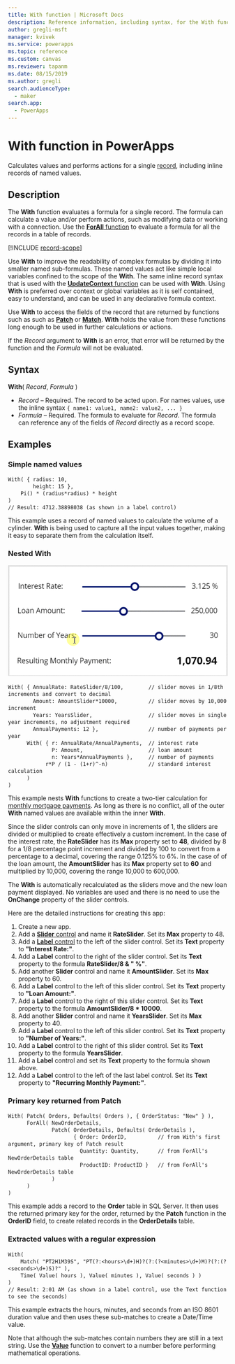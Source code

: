 ```yaml
---
title: With function | Microsoft Docs
description: Reference information, including syntax, for the With function in PowerApps
author: gregli-msft
manager: kvivek
ms.service: powerapps
ms.topic: reference
ms.custom: canvas
ms.reviewer: tapanm
ms.date: 08/15/2019
ms.author: gregli
search.audienceType: 
  - maker
search.app: 
  - PowerApps
---
```

# With function in PowerApps
Calculates values and performs actions for a single [record](../working-with-tables.md#records), including inline records of named values.

## Description

The **With** function evaluates a formula for a single record.  The formula can calculate a value and/or perform actions, such as modifying data or working with a connection.  Use the [**ForAll** function](function-forall.md) to evaluate a formula for all the records in a table of records.

[!INCLUDE [record-scope](../../../includes/record-scope.md)]

Use **With** to improve the readability of complex formulas by dividing it into smaller named sub-formulas.  These named values act like simple local variables confined to the scope of the **With**.  The same inline record syntax that is used with the [**UpdateContext** function](function-updatecontext.md) can be used with **With**.  Using **With** is preferred over context or global variables as it is self contained, easy to understand, and can be used in any declarative formula context.  

Use **With** to access the fields of the record that are returned by functions such as such as [**Patch**](function-patch.md) or [**Match**](function-ismatch.md).  **With** holds the value from these functions long enough to be used in further calculations or actions.  

If the *Record* argument to **With** is an error, that error will be returned by the function and the *Formula* will not be evaluated.

## Syntax
**With**( *Record*, *Formula* )

* *Record* – Required. The record to be acted upon.  For names values, use the inline syntax `{ name1: value1, name2: value2, ... }`
* *Formula* – Required.  The formula to evaluate for *Record*.  The formula can reference any of the fields of *Record* directly as a record scope.

## Examples

### Simple named values

```powerapps-dot
With( { radius: 10, 
        height: 15 },
    Pi() * (radius*radius) * height
)
// Result: 4712.38898038 (as shown in a label control)
```

This example uses a record of named values to calculate the volume of a cylinder.  **With** is being used to capture all the input values together, making it easy to separate them from the calculation itself.  

### Nested With

![Interest calculator using With function](media/function-with/interest-calculator.gif)

```powerapps-dot
With( { AnnualRate: RateSlider/8/100,        // slider moves in 1/8th increments and convert to decimal
        Amount: AmountSlider*10000,          // slider moves by 10,000 increment
        Years: YearsSlider,                  // slider moves in single year increments, no adjustment required
        AnnualPayments: 12 },                // number of payments per year
      With( { r: AnnualRate/AnnualPayments,  // interest rate
              P: Amount,                     // loan amount
              n: Years*AnnualPayments },     // number of payments
            r*P / (1 - (1+r)^-n)             // standard interest calculation
      )
)  
```

This example nests **With** functions to create a two-tier calculation for [monthly mortgage payments](https://en.wikipedia.org/wiki/Mortgage_calculator#Monthly_payment_formula).  As long as there is no conflict, all of the outer **With** named values are available within the inner **With**.

Since the slider controls can only move in increments of 1, the sliders are divided or multiplied to create effectively a custom increment.  In the case of the interest rate, the **RateSlider** has its **Max** property set to **48**, divided by 8 for a 1/8 percentage point increment and divided by 100 to convert from a percentage to a decimal, covering the range 0.125% to 6%.  In the case of of the loan amount, the **AmountSlider** has its **Max** property set to **60** and multiplied by 10,000, covering the range 10,000 to 600,000.

The **With** is automatically recalculated as the sliders move and the new loan payment displayed.  No variables are used and there is no need to use the **OnChange** property of the slider controls.

Here are the detailed instructions for creating this app:
1. Create a new app.
2. Add a [**Slider** control](../controls/control-slider.md) and name it **RateSlider**.  Set its **Max** property to 48.
3. Add a [**Label** control](../controls/control-text-box.md) to the left of the slider control.  Set its **Text** property to **"Interest Rate:"**.
3. Add a **Label** control to the right of the slider control.  Set its **Text** property to the formula **RateSlider/8 & "&nbsp;%"**.
3. Add another **Slider** control and name it **AmountSlider**.  Set its **Max** property to 60.
3. Add a **Label** control to the left of this slider control.  Set its **Text** property to **"Loan Amount:"**. 
3. Add a **Label** control to the right of this slider control.  Set its **Text** property to the formula **AmountSlider/8 * 10000**.
4. Add another **Slider** control and name it **YearsSlider**.  Set its **Max** property to 40.
3. Add a **Label** control to the left of this slider control.  Set its **Text** property to **"Number of Years:"**. 
3. Add a **Label** control to the right of this slider control.  Set its **Text** property to the formula **YearsSlider**.
5. Add a **Label** control and set its **Text** property to the formula shown above.
3. Add a **Label** control to the left of the last label control.  Set its **Text** property to **"Recurring Monthly Payment:"**.  

### Primary key returned from Patch

```powerapps-dot
With( Patch( Orders, Defaults( Orders ), { OrderStatus: "New" } ),
      ForAll( NewOrderDetails, 
              Patch( OrderDetails, Defaults( OrderDetails ), 
                     { Order: OrderID,          // from With's first argument, primary key of Patch result
                       Quantity: Quantity,      // from ForAll's NewOrderDetails table
                       ProductID: ProductID }   // from ForAll's NewOrderDetails table
              )
      )
)
```

This example adds a record to the **Order** table in SQL Server.  It then uses the returned primary key for the order, returned by the **Patch** function in the **OrderID** field, to create related records in the **OrderDetails** table.  

### Extracted values with a regular expression

```powerapps-dot
With( 
    Match( "PT2H1M39S", "PT(?:<hours>\d+)H)?(?:(?<minutes>\d+)M)?(?:(?<seconds>\d+)S)?" ),
    Time( Value( hours ), Value( minutes ), Value( seconds ) )
)
// Result: 2:01 AM (as shown in a label control, use the Text function to see the seconds)
```

This example extracts the hours, minutes, and seconds from an ISO 8601 duration value and then uses these sub-matches to create a Date/Time value. 

Note that although the sub-matches contain numbers they are still in a text string.  Use the [**Value**](function-value.md) function to convert to a number before performing mathematical operations.  

